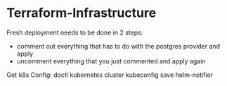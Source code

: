 # Terraform-Infrastructure

Fresh deployment needs to be done in 2 steps:
- comment out everything that has to do with the postgres provider and apply
- uncomment everything that you just commented and apply again

Get k8s Config:
doctl kubernetes cluster kubeconfig save helm-notifier
